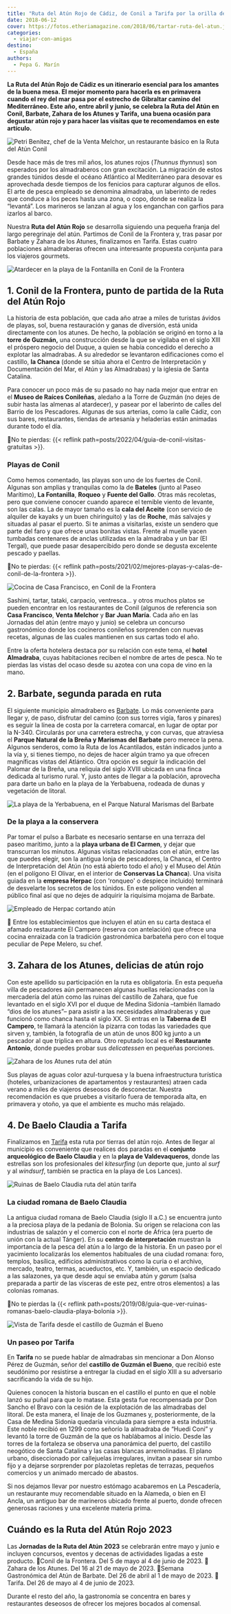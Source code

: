 ```yaml
---
title: "Ruta del Atún Rojo de Cádiz, de Conil a Tarifa por la orilla del mar"
date: 2018-06-12
cover: https://fotos.etheriamagazine.com/2018/06/tartar-ruta-del-atun.jpg
categories: 
  - viajar-con-amigas
destino: 
  - España
authors: 
  - Pepa G. Marín
---
```


**La Ruta del Atún Rojo de Cádiz es un itinerario esencial para los amantes de la buena 
mesa. El mejor momento para hacerla es en primavera cuando el rey del mar pasa por el 
estrecho de Gibraltar camino del Mediterráneo. Este año, entre abril y junio, se celebra 
la Ruta del Atún en Conil, Barbate, Zahara de los Atunes y Tarifa, una buena ocasión 
para degustar atún rojo y para hacer las visitas que te recomendamos en este artículo.** 

![Petri Benitez, chef de la Venta Melchor, un restaurante básico en la Ruta del Atún Conil](https://fotos.etheriamagazine.com/2018/06/Petri-benitez-venta-melchor-ruta-del-atun-conil-e1649843656194.jpg "Petri Benitez, chef de Venta Melchor, es una experta en atún rojo. © Pepa García")

Desde hace más de tres mil años, los atunes rojos (_Thunnus thynnus_) son esperados por 
los almadraberos con gran excitación. La migración de estos grandes túnidos desde el 
océano Atlántico al Mediterráneo para desovar es aprovechada desde tiempos de los 
fenicios para capturar algunos de ellos. El arte de pesca empleado se denomina 
almadraba, un laberinto de redes que conduce a los peces hasta una zona, o copo, donde 
se realiza la “levantá”. Los marineros se lanzan al agua y los enganchan con garfios 
para izarlos al barco. 

Nuestra **Ruta del Atún Rojo** se desarrolla siguiendo una pequeña franja del largo 
peregrinaje del atún. Partimos de Conil de la Frontera y, tras pasar por Barbate y 
Zahara de los Atunes, finalizamos en Tarifa. Estas cuatro poblaciones almadraberas 
ofrecen una interesante propuesta conjunta para los viajeros gourmets. 

![Atardecer en la playa de la Fontanilla en Conil de la Frontera](https://fotos.etheriamagazine.com/2018/06/atardecer-conil-ruta-del-atun-e1649843712878.jpg "Cada atardecer ofrece una gama de colores única e irrepetible en el litoral. © Pepa García")

## 1\. Conil de la Frontera, punto de partida de la Ruta del Atún Rojo

La historia de esta población, que cada año atrae a miles de turistas ávidos de playas, 
sol, buena restauración y ganas de diversión, está unida directamente con los atunes. De 
hecho, la población se originó en torno a la **torre de Guzmán,** una construcción desde 
la que se vigilaba en el siglo XIII el próspero negocio del Duque, a quien se había 
concedido el derecho a explotar las almadrabas. A su alrededor se levantaron 
edificaciones como el castillo, **la Chanca** (donde se sitúa ahora el Centro de 
Interpretación y Documentación del Mar, el Atún y las Almadrabas) y la iglesia de Santa 
Catalina. 

Para conocer un poco más de su pasado no hay nada mejor que entrar en el **Museo de 
Raíces Conileñas**, aledaño a la Torre de Guzmán (no dejes de subir hasta las almenas al 
atardecer), y pasear por el laberinto de calles del Barrio de los Pescadores. Algunas de 
sus arterias, como la calle Cádiz, con sus bares, restaurantes, tiendas de artesanía y 
heladerías están animadas durante todo el día. 

📌No te pierdas: {{< reflink path=posts/2022/04/guia-de-conil-visitas-gratuitas >}}. 

### Playas de Conil

Como hemos comentado, las playas son uno de los fuertes de Conil. Algunas son amplias y 
tranquilas como la de **Bateles** (junto al Paseo Marítimo), **La Fontanilla**, 
**Roqueo** y **Fuente del Gallo**. Otras más recoletas, pero que conviene conocer cuando 
aparece el temible viento de levante, son las calas. La de mayor tamaño es la **cala del 
Aceite** (con servicio de alquiler de kayaks y un buen chiringuito) y las de **Roche**, 
más salvajes y situadas al pasar el puerto. Si te animas a visitarlas, existe un sendero 
que parte del faro y que ofrece unas bonitas vistas. Frente al muelle yacen tumbadas 
centenares de anclas utilizadas en la almadraba y un bar (El Tergal), que puede pasar 
desapercibido pero donde se degusta excelente pescado y paellas. 

📌No te pierdas: {{< reflink 
path=posts/2021/02/mejores-playas-y-calas-de-conil-de-la-frontera >}}. 

![Cocina de Casa Francisco, en Conil de la Frontera](https://fotos.etheriamagazine.com/2018/06/casa-francisco-ruta-del-atun-conil-e1649843735505.jpg "Casa Francisco La Fontanilla dispone de una amplia carta de atún durante todo el año.")

Sashimi, tartar, tataki, carpacio, ventresca... y otros muchos platos se pueden 
encontrar en los restaurantes de Conil (algunos de referencia son **Casa Francisco**, 
**Venta Melchor** y **Bar Juan María**. Cada año en las Jornadas del atún (entre mayo y 
junio) se celebra un concurso gastronómico donde los cocineros conileños sorprenden con 
nuevas recetas, algunas de las cuales mantienen en sus cartas todo el año. 

Entre la oferta hotelera destaca por su relación con este tema, el **hotel Almadraba**, 
cuyas habitaciones reciben el nombre de artes de pesca. No te pierdas las vistas del 
ocaso desde su azotea con una copa de vino en la mano. 

## 2\. Barbate, segunda parada en ruta

El siguiente municipio almadrabero es [Barbate](http://www.turismobarbate.es). Lo más 
conveniente para llegar y, de paso, disfrutar del camino (con sus torres vigía, faros y 
pinares) es seguir la línea de costa por la carretera comarcal, en lugar de optar por la 
N-340. Circularás por una carretera estrecha, y con curvas, que atraviesa el **Parque 
Natural de la Breña y Marismas del Barbate** pero merece la pena. Algunos senderos, como 
la Ruta de los Acantilados, están indicados junto a la vía y, si tienes tiempo, no dejes 
de hacer algún tramo ya que ofrecen magníficas vistas del Atlántico. Otra opción es 
seguir la indicación del Palomar de la Breña, una reliquia del siglo XVIII ubicada en 
una finca dedicada al turismo rural. Y, justo antes de llegar a la población, aprovecha 
para darte un baño en la playa de la Yerbabuena, rodeada de dunas y vegetación de 
litoral. 

![La playa de la Yerbabuena, en el Parque Natural Marismas del Barbate](https://fotos.etheriamagazine.com/2018/06/playa-yerbabuena-barbate-ruta-del-atun.jpg "Playa de la Yerbabuena, en el Parque Natural Marismas del Barbate.")

### De la playa a la conservera

Par tomar el pulso a Barbate es necesario sentarse en una terraza del paseo marítimo, 
junto a la **playa urbana de El Carmen**, y dejar que transcurran los minutos. Algunas 
visitas relacionadas con el atún, entre las que puedes elegir, son la antigua lonja de 
pescadores, la Chanca, el Centro de Interpretación del Atún (no está abierto todo el 
año) y el Museo del Atún (en el polígono El Olivar, en el interior de **Conservas La 
Chanca**). Una visita guiada en la **empresa Herpac** (con 'ronqueo' o despiece 
incluido) terminará de desvelarte los secretos de los túnidos. En este polígono venden 
al público final así que no dejes de adquirir la riquísima mojama de Barbate. 

![Empleado de Herpac cortando atún](https://fotos.etheriamagazine.com/2018/06/conservas-herpac-barbate-ruta-del-atun.jpg "La empresa Herpac organiza visitas guiadas a sus instalaciones en Barbate. © Pepa García")

📌 Entre los establecimientos que incluyen el atún en su carta destaca el afamado 
restaurante El Campero (reserva con antelación) que ofrece una cocina enraizada con la 
tradición gastronómica barbateña pero con el toque peculiar de Pepe Melero, su chef. 

## 3\. Zahara de los Atunes, delicias de atún rojo

Con este apellido su participación en la ruta es obligatoria. En esta pequeña villa de 
pescadores aún permanecen algunas huellas relacionadas con la mercadería del atún como 
las ruinas del castillo de Zahara, que fue levantado en el siglo XVI por el duque de 
Medina Sidonia –también llamado “dios de los atunes”– para asistir a las necesidades 
almadraberas y que funcionó como chanca hasta el siglo XX. Si entras en la **Taberna de 
El Campero**, te llamará la atención la pizarra con todas las variedades que sirven y, 
también, la fotografía de un atún de unos 800 kg junto a un pescador al que triplica en 
altura. Otro reputado local es el **Restaurante Antonio**, donde puedes probar sus 
_delicatessen_ en pequeñas porciones. 

![Zahara de los Atunes ruta del atún](https://fotos.etheriamagazine.com/2018/06/playa-de-zahara-de-los-atunes-ruta-del-atun.jpg "Barcas en la arena en Zahara de los Atunes.")

Sus playas de aguas color azul-turquesa y la buena infraestructura turística (hoteles, 
urbanizaciones de apartamentos y restaurantes) atraen cada verano a miles de viajeros 
deseosos de desconectar. Nuestra recomendación es que pruebes a visitarlo fuera de 
temporada alta, en primavera y otoño, ya que el ambiente es mucho más relajado. 

## 4\. De Baelo Claudia a Tarifa

Finalizamos en [Tarifa](https://turismodetarifa.com/) esta ruta por tierras del atún 
rojo. Antes de llegar al municipio es conveniente que realices dos paradas en el 
**conjunto arqueológico de Baelo Claudia** y en la **playa de Valdevaqueros**, donde las 
estrellas son los profesionales del _kitesurfing_ (un deporte que, junto al _surf_ y al 
_windsurf_, también se practica en la playa de Los Lances). 

![Ruinas de Baelo Claudia ruta del atún tarifa](https://fotos.etheriamagazine.com/2018/06/ruina-de-baelo-claudia-tarifa-ruta-del-atun.jpg "Baelo Claudia se encuentra junto a la playa de Bolonia.")

### La ciudad romana de Baelo Claudia

La antigua ciudad romana de Baelo Claudia (siglo II a.C.) se encuentra junto a la 
preciosa playa de la pedanía de Bolonia. Su origen se relaciona con las industrias de 
salazón y el comercio con el norte de África (era puerto de unión con la actual Tánger). 
En su **centro de interpretación** muestran la importancia de la pesca del atún a lo 
largo de la historia. En un paseo por el yacimiento localizarás los elementos habituales 
de una ciudad romana: foro, templos, basílica, edificios administrativos como la curia o 
el archivo, mercado, teatro, termas, acueductos, etc. Y, también, un espacio dedicado a 
las salazones, ya que desde aquí se enviaba atún y _garum_ (salsa preparada a partir de 
las vísceras de este pez, entre otros elementos) a las colonias romanas. 

📌No te pierdas la {{< reflink 
path=posts/2019/08/guia-que-ver-ruinas-romanas-baelo-claudia-playa-bolonia >}}. 

![Vista de Tarifa desde el castillo de Guzmán el Bueno](https://fotos.etheriamagazine.com/2020/06/tarifa-pueblo.jpg "Vista de Tarifa desde el castillo de Guzmán el Bueno. © Etheria Magazine")

### Un paseo por Tarifa

En **Tarifa** no se puede hablar de almadrabas sin mencionar a Don Alonso Pérez de 
Guzmán, señor del **castillo de Guzmán el Bueno**, que recibió este seudónimo por 
resistirse a entregar la ciudad en el siglo XIII a su adversario sacrificando la vida de 
su hijo. 

Quienes conocen la historia buscan en el castillo el punto en que el noble lanzó su 
puñal para que lo matase. Esta gesta fue recompensada por Don Sancho el Bravo con la 
cesión de la explotación de las almadrabas del litoral. De esta manera, el linaje de los 
Guzmanes y, posteriormente, de la Casa de Medina Sidonia quedaría vinculada para siempre 
a esta industria. Este noble recibió en 1299 como señorío la almadraba de “Huedi Coni” y 
levantó la torre de Guzmán de la que os hablábamos al inicio. Desde las torres de la 
fortaleza se observa una panorámica del puerto, del castillo neogótico de Santa Catalina 
y las casas blancas arremolinadas. El plano urbano, diseccionado por callejuelas 
irregulares, invitan a pasear sin rumbo fijo y a dejarse sorprender por plazoletas 
repletas de terrazas, pequeños comercios y un animado mercado de abastos. 

Si nos dejamos llevar por nuestro estómago acabaremos en La Pescadería, un restaurante 
muy recomendable situado en la Alameda, o bien en El Ancla, un antiguo bar de marineros 
ubicado frente al puerto, donde ofrecen generosas raciones y una excelente materia 
prima. 

## Cuándo es la Ruta del Atún Rojo 2023

Las **Jornadas de la Ruta del Atún** **2023** se celebrarán entre mayo y junio e 
incluyen concursos, eventos y decenas de actividades ligadas a este producto. 📍Conil de 
la Frontera. Del 5 de mayo al 4 de junio de 2023. 📍Zahara de los Atunes. Del 16 al 21 
de mayo de 2023. 📍Semana Gastronómica del Atún de Barbate. Del 26 de abril al 1 de mayo 
de 2023. 📍Tarifa. Del 26 de mayo al 4 de junio de 2023. 

Durante el resto del año, la gastronomía se concentra en bares y restaurantes deseosos 
de ofrecer los mejores bocados al comensal.
